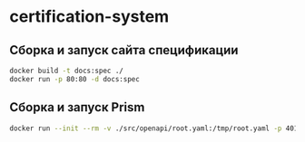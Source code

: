 # certification-system

## Сборка и запуск сайта спецификации

```bash
docker build -t docs:spec ./
docker run -p 80:80 -d docs:spec
```

## Сборка и запуск Prism
```bash
docker run --init --rm -v ./src/openapi/root.yaml:/tmp/root.yaml -p 4010:4010 stoplight/prism:5 mock -d -h 0.0.0.0 "/tmp/root.yaml"
```